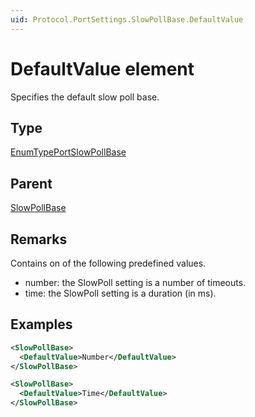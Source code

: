 ```yaml
---
uid: Protocol.PortSettings.SlowPollBase.DefaultValue
---
```


# DefaultValue element

Specifies the default slow poll base.

## Type

[EnumTypePortSlowPollBase](xref:Protocol-EnumTypePortSlowPollBase)

## Parent

[SlowPollBase](xref:Protocol.PortSettings.SlowPollBase)

## Remarks

Contains on of the following predefined values.

- number: the SlowPoll setting is a number of timeouts.
- time: the SlowPoll setting is a duration (in ms).

## Examples

```xml
<SlowPollBase>
  <DefaultValue>Number</DefaultValue>
</SlowPollBase>
```

```xml
<SlowPollBase>
  <DefaultValue>Time</DefaultValue>
</SlowPollBase>
```
